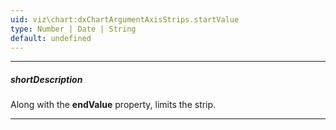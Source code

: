 ```yaml
---
uid: viz\chart:dxChartArgumentAxisStrips.startValue
type: Number | Date | String
default: undefined
---
```

---
##### shortDescription
Along with the **endValue** property, limits the strip.

---
